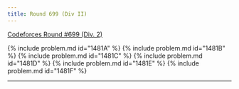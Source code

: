 ```yaml
---
title: Round 699 (Div II)
---
```


[Codeforces Round #699 (Div. 2)](https://codeforces.com/contest/1481)

{% include problem.md id="1481A" %}
{% include problem.md id="1481B" %}
{% include problem.md id="1481C" %}
{% include problem.md id="1481D" %}
{% include problem.md id="1481E" %}
{% include problem.md id="1481F" %}

* * *

<object data='notes/R-699.pdf' width='1000' height='1000' type='application/pdf'/>
